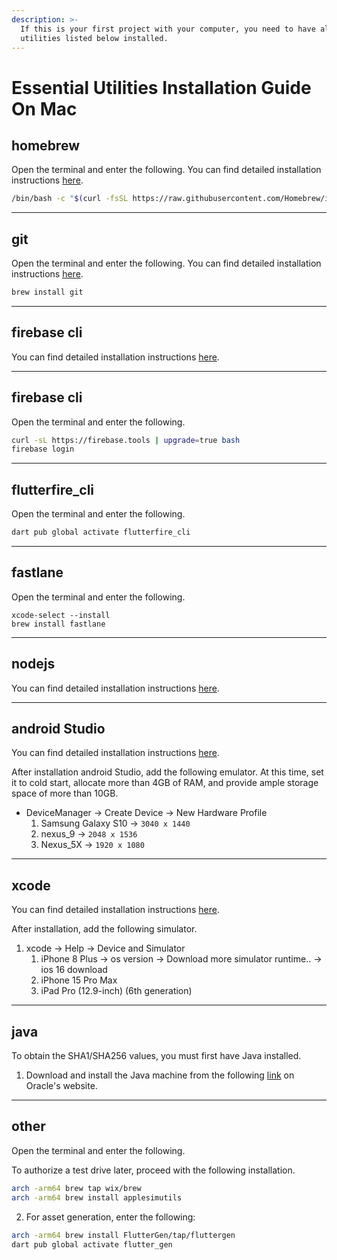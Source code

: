 ```yaml
---
description: >-
  If this is your first project with your computer, you need to have all the
  utilities listed below installed.
---
```


# Essential Utilities Installation Guide On Mac

## homebrew

Open the terminal and enter the following. You can find detailed installation instructions [here](https://brew.sh/).

```bash
/bin/bash -c "$(curl -fsSL https://raw.githubusercontent.com/Homebrew/install/HEAD/install.sh)"
```

***

## git

Open the terminal and enter the following. You can find detailed installation instructions [here](https://git-scm.com/).

```bash
brew install git
```

***

## firebase cli

You can find detailed installation instructions [here](https://docs.flutter.dev/get-started/install).

***

## firebase cli

Open the terminal and enter the following.

```bash
curl -sL https://firebase.tools | upgrade=true bash
firebase login
```

***

## flutterfire\_cli

Open the terminal and enter the following.

```bash
dart pub global activate flutterfire_cli
```

***

## fastlane

Open the terminal and enter the following.

```
xcode-select --install 
brew install fastlane
```

***

## nodejs

You can find detailed installation instructions [here](https://nodejs.org/en).

***

## android Studio

You can find detailed installation instructions [here](https://developer.android.com/studio).

After installation android Studio, add the following emulator. At this time, set it to cold start, allocate more than 4GB of RAM, and provide ample storage space of more than 10GB.

* DeviceManager → Create Device → New Hardware Profile
  1. Samsung Galaxy S10 → `3040 x 1440`
  2. nexus\_9 → `2048 x 1536`
  3. Nexus\_5X → `1920 x 1080`

***

## xcode

You can find detailed installation instructions [here](https://developer.apple.com/xcode/).

After installation, add the following simulator.

1. xcode → Help → Device and Simulator
   1. iPhone 8 Plus → os version → Download more simulator runtime.. → ios 16 download
   2. iPhone 15 Pro Max
   3. iPad Pro (12.9-inch) (6th generation)

***

## java

To obtain the SHA1/SHA256 values, you must first have Java installed.

1. Download and install the Java machine from the following [link](https://www.oracle.com/java/technologies/downloads/#jdk17-mac) on Oracle's website.

***

## other

Open the terminal and enter the following.

To authorize a test drive later, proceed with the following installation.

```bash
arch -arm64 brew tap wix/brew
arch -arm64 brew install applesimutils
```

2. For asset generation, enter the following:

```bash
arch -arm64 brew install FlutterGen/tap/fluttergen
dart pub global activate flutter_gen
```
